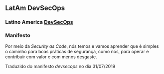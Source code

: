 ## LatAm DevSecOps
### Latino America [DevSecOps](https://www.devsecops.org/)



### Manifesto


Por meio da *Security as Code*, nós temos e vamos aprender que é simples o caminho para boas práticas de segurança, como nós, para operar e contribuir com valor e com menos desgaste.

Traduzido do manifesto *devsecops* no dia 31/07/2019
